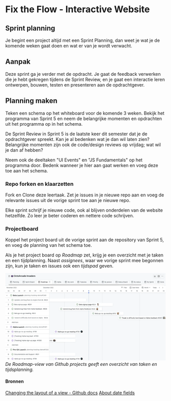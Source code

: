 # Fix the Flow - Interactive Website

## Sprint planning

Je begint een project altijd met een Sprint Planning, dan weet je wat je de komende weken gaat doen en wat er van je wordt verwacht.

## Aanpak

Deze sprint ga je verder met de opdracht. Je gaat de feedback verwerken die je hebt gekregen tijdens de Sprint Review, en je gaat een interactie leren ontwerpen, bouwen, testen en presenteren aan de opdrachtgever. 


## Planning maken

Teken een schema op het whiteboard voor de komende 3 weken.
Bekijk het programma van Sprint 5 en neem de belangrijke momenten en opdrachten uit het programma op in het schema.

De Sprint Review in Sprint 5 is de laatste keer dit semester dat je de opdrachtgever spreekt. 
Kan je al bedenken wat je dan wil laten zien? 
Belangrijke momenten zijn ook de code/design reviews op vrijdag; wat wil je dan af hebben? 

Neem ook de deeltaken "UI Events" en "JS Fundamentals" op het programma door. Bedenk wanneer je hier aan gaat werken en voeg deze toe aan het schema.

### Repo forken en klaarzetten

Fork en Clone deze leertaak. 
Zet je issues in je nieuwe repo aan en voeg de relevante issues uit de vorige sprint toe aan je nieuwe repo.

Elke sprint schrijf je nieuwe code, ook al blijven onderdelen van de website hetzelfde. 
Zo leer je beter coderen en nettere code schrijven. 


### Projectboard

Koppel het project board uit de vorige sprint aan de repository van Sprint 5, en voeg de planning van het schema toe.

Als je het project board op *Roadmap* zet, krijg je een overzicht met je taken en een tijdplanning. Naast _assignees_, waar we vorige sprint mee begonnen zijn, kun je taken en issues ook een _tijdspad_ geven.

![](ghprojects-example-roadmap.webp)
*De Roadmap-view van Github projects geeft een overzicht van taken en tijdsplanning.*

#### Bronnen
[Changing the layout of a view - Github docs](https://docs.github.com/en/issues/planning-and-tracking-with-projects/customizing-views-in-your-project/changing-the-layout-of-a-view)
[About date fields](https://docs.github.com/en/issues/planning-and-tracking-with-projects/understanding-fields/about-date-fields)

<!-- 
Voor deze opdracht kies je een User Story waarin een gebruiker iets moet doen, zoals het toevoegen van informatie aan een agenda of stap voor stap door een vragenlijst klikken, een chat-formulier of bijvoorbeeld een filter systeem.  

> Waar kan de klant het meeste feedback op hebben? Waar zijn de grootste risico's en zal er waarschijnlijk het meeste werk in kruipen? - Emiel Van Betsbrugge, Active Theory

Sprint plannen aan de hand van het programma:
JS fundamentals
Deeltaak UI events
I Love Web
CSS challenges en JS challenges
Code design reviews, wat vrijdag afhebben?

-->
